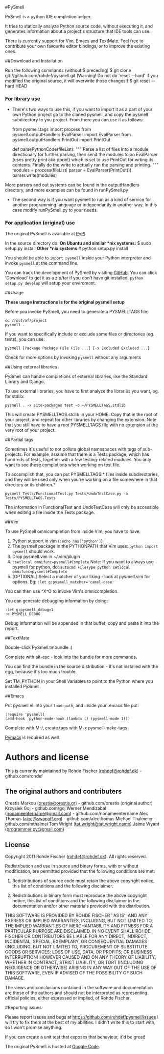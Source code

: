 #PySmell

PySmell is a python IDE completion helper. 

It tries to statically analyze Python source code, without executing it,
and generates information about a project's structure that IDE tools can
use.

There is currently support for Vim, Emacs and TextMate. Feel free to contribute
your own favourite editor bindings, or to improve the existing ones.

##Download and Installation

Run the following commands (without $ preceding)
$ git clone git://github.com/rohdef/pysmell.git
(Warning! Do not do 'reset --hard' if you modified the original source, it will overwrite those changes!)
$ git reset --hard HEAD

### For library use

+ There's two ways to use this, if you want to import it as a part of your own Python project go to 
the cloned pysmell, and copy the pysmell subdirectory to you project. From there you can use it as 
follows:

	from pysmell.tags import process
	from pysmell.outputHandlers.EvalParser import EvalParser
	from pysmell.outputHandlers.PrintOut import PrintOut
	
	def parsePythonCode(fileList):
	    """
	    Parse a list of files into a module directionary for further parsing,
	    then send the modules to an EvalParser (uses pretty print aka pprint)
	    which is set to use PrintOut for wrting its contents. Finally do the 
	    write to actually run the parsing and printing.
	    """
	    modules = process(fileList)
	    parser = EvalParser(PrintOut())
	    parser.write(modules)

More parsers and out systems can be found in the outputHandlers directory, and more 
examples can be found in runPySmell.py

+ The second way is if you want pysmell to run as a kind of service for another programming language 
or independantly in another way. In this case modify runPySmell.py to your needs.

### For application (original) use

The original PySmell is available at [PyPI](http://pypi.python.org/pypi/pysmell).

In the source directory do:
**On Ubuntu and similar \*nix systems:**
$ sudo setup.py install
**Other \*nix systems**
\# python setup.py install

You should be able to `import pysmell` inside your Python interpreter and invoke
`pysmell` at the command line.

You can track the development of PySmell by visiting 
[GitHub](http://github.com/orestis/pysmell/). You can click 'Download'
to get it as a zip/tar if you don't have git installed. `python setup.py
develop` will setup your enviroment.

##Usage

**These usage instructions is for the original pysmell setup**

Before you invoke PySmell, you need to generate a PYSMELLTAGS file: 

    cd /root/of/project
    pysmell .

If you want to specifically include or exclude some files or directories
(eg. tests), you can use: 

    pysmell [Package Package File File ...] [-x Excluded Excluded ...]

Check for more options by invoking `pysmell` without any arguments

##Using external libraries

PySmell can handle completions of external libraries, like the Standard
Library and Django. 

To use external libraries, you have to first analyze the libraries you
want, eg. for stdlib:

    pysmell . -x site-packages test -o ~/PYSMELLTAGS.stdlib

This will create PYSMELLTAGS.stdlib in your HOME. Copy that in the root
of your project, and repeat for other libraries by changing the
extension. Note that you still have to have a root PYSMELLTAGS file with
no extension at the very root of your project.

##Partial tags

Sometimes it's useful to not pollute global namespaces with tags of
sub-projects. For example, assume that there is a Tests package, which
has hundreds of tests, together with a few testing-related modules. You
only want to see these completions when working on test file.

To accomplish that, you can put PYSMELLTAGS.* files inside
subdirectories, and they will be used only when you're working on a file
somewhere in that directory or its children.*

    pysmell Tests/FunctionalTest.py Tests/UndoTestCase.py -o Tests/PYSMELLTAGS.Tests

The information in FunctionalTest and UndoTestCase will only be
accessible when editing a file inside the Tests package.

##Vim

To use PySmell omnicompletion from inside Vim, you have to have:

1. Python support in vim (`:echo has('python')`)
2. The pysmell package in the PYTHONPATH that Vim uses: `python import pysmell` should work.
3. Drop pysmell.vim in ~/.vim/plugin
4. `:setlocal omnifunc=pysmell#Complete` Note: If you want to always use pysmell for
python, do: `autocmd FileType python setlocal omnifunc=pysmell#Complete`
5. [OPTIONAL] Select a matcher of your liking - look at pysmell.vim for
options. Eg: `:let g:pysmell_matcher='camel-case'`

You can then use ^X^O to invoke Vim's omnicompletion.

You can generate debugging information by doing:

    :let g:pysmell_debug=1
    :e PYSMELL_DEBUG

Debug information will be appended in that buffer, copy and paste it
into the report.

##TextMate

Double-click PySmell.tmbundle :)

Complete with alt-esc - look into the bundle for more commands.

You can find the bundle in the source distribution - it's not installed
with the egg, because it's too much trouble. 

Set TM\_PYTHON in your Shell Variables to point to the Python where you
installed PySmell.

##Emacs

Put pysmell.el into your `load-path`, and inside your .emacs file put:

    (require 'pysmell)
    (add-hook 'python-mode-hook (lambda () (pysmell-mode 1)))

Complete with M-/, create tags with M-x pysmell-make-tags

[Pymacs](http://pymacs.progiciels-bpi.ca/) is required as well.

# Authors and license
This is currently maintained by Rohde Fischer (rohdef@rohdef.dk) - github.com/rohdef

## The original authors and contributers
Orestis Markou (orestis@orestis.gr) - github.com/orestis (original author)
Krzysiek Goj - github.com/goj
Werner Mendizabal (nonameentername@gmail.com) - github.com/nonameentername
Alec Thomas (alec@swapoff.org) - github.com/alecthomas
Michael Thalmeier - github.com/mthalmei
Tom Wright (tat.wright@tat.wright.name)
Jaime Wyant (programmer.py@gmail.com)

## License 
Copyright 2011 Rohde Fischer (rohdef@rohdef.dk). All rights reserved.

Redistribution and use in source and binary forms, with or without modification, are
permitted provided that the following conditions are met:

   1. Redistributions of source code must retain the above copyright notice, this list of
      conditions and the following disclaimer.

   2. Redistributions in binary form must reproduce the above copyright notice, this list
      of conditions and the following disclaimer in the documentation and/or other materials
      provided with the distribution.

THIS SOFTWARE IS PROVIDED BY ROHDE FISCHER ''AS IS'' AND ANY EXPRESS OR IMPLIED
WARRANTIES, INCLUDING, BUT NOT LIMITED TO, THE IMPLIED WARRANTIES OF MERCHANTABILITY AND
FITNESS FOR A PARTICULAR PURPOSE ARE DISCLAIMED. IN NO EVENT SHALL ROHDE FISCHER OR
CONTRIBUTORS BE LIABLE FOR ANY DIRECT, INDIRECT, INCIDENTAL, SPECIAL, EXEMPLARY, OR
CONSEQUENTIAL DAMAGES (INCLUDING, BUT NOT LIMITED TO, PROCUREMENT OF SUBSTITUTE GOODS OR
SERVICES; LOSS OF USE, DATA, OR PROFITS; OR BUSINESS INTERRUPTION) HOWEVER CAUSED AND ON
ANY THEORY OF LIABILITY, WHETHER IN CONTRACT, STRICT LIABILITY, OR TORT (INCLUDING
NEGLIGENCE OR OTHERWISE) ARISING IN ANY WAY OUT OF THE USE OF THIS SOFTWARE, EVEN IF
ADVISED OF THE POSSIBILITY OF SUCH DAMAGE.

The views and conclusions contained in the software and documentation are those of the
authors and should not be interpreted as representing official policies, either expressed
or implied, of Rohde Fischer.

#Reporting issues

Please report issues and bugs at https://github.com/rohdef/pysmell/issues 
I will try to fix them at the best of my abilities. I didn't write this to 
start with, so I won't promise anything.

If you can create a unit test that exposes that behaviour, it'd be great!


The original PySmell is hosted at [Google Code](http://code.google.com/p/pysmell).
